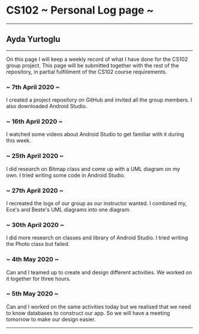# CS102 ~ Personal Log page ~
****
## Ayda Yurtoglu
****

On this page I will keep a weekly record of what I have done for the CS102 group project. This page will be submitted together with the rest of the repository, in partial fulfillment of the CS102 course requirements.

### ~ 7th April 2020 ~
I created a project repository on GitHub and invited all the group members.
I also downloaded Android Studio.

### ~ 16th April 2020 ~
I watched some videos about Android Studio to get familiar with it during this week. 

### ~ 25th April 2020 ~
I did research on Bitmap class and come up with a UML diagram on my own.
I tried writing some code in Android Studio.

### ~ 27th April 2020 ~
I recreated the logs of our group as our instructor wanted.
I combined my, Ece's and Beste's UML diagrams into one diagram.

### ~ 30th April 2020 ~
I did more research on classes and library of Android Studio.
I tried writing the Photo class but failed.

### ~ 4th May 2020 ~
Can and I teamed up to create and design different activities.
We worked on it together for three hours.

### ~ 5th May 2020 ~
Can and I worked on the same activities today but we realised that we need
to know databases to construct our app. So we will have a meeting tomorrow to make our
design easier.


****
